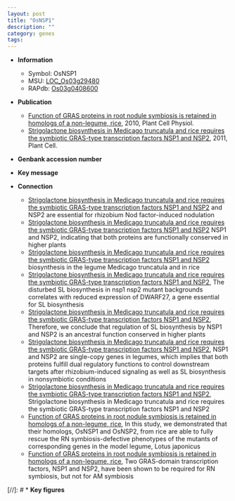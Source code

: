 ```yaml
---
layout: post
title: "OsNSP1"
description: ""
category: genes
tags: 
---
```


* **Information**  
    + Symbol: OsNSP1  
    + MSU: [LOC_Os03g29480](http://rice.plantbiology.msu.edu/cgi-bin/ORF_infopage.cgi?orf=LOC_Os03g29480)  
    + RAPdb: [Os03g0408600](http://rapdb.dna.affrc.go.jp/viewer/gbrowse_details/irgsp1?name=Os03g0408600)  

* **Publication**  
    + [Function of GRAS proteins in root nodule symbiosis is retained in homologs of a non-legume, rice](http://www.ncbi.nlm.nih.gov/pubmed?term=Function+of+GRAS+proteins+in+root+nodule+symbiosis+is+retained+in+homologs+of+a+non-legume,+rice%5BTitle%5D), 2010, Plant Cell Physiol.
    + [Strigolactone biosynthesis in Medicago truncatula and rice requires the symbiotic GRAS-type transcription factors NSP1 and NSP2](http://www.ncbi.nlm.nih.gov/pubmed?term=Strigolactone+biosynthesis+in+Medicago+truncatula+and+rice+requires+the+symbiotic+GRAS-type+transcription+factors+NSP1+and+NSP2%5BTitle%5D), 2011, Plant Cell.

* **Genbank accession number**  

* **Key message**  

* **Connection**  
    + [Strigolactone biosynthesis in Medicago truncatula and rice requires the symbiotic GRAS-type transcription factors NSP1 and NSP2](NSP1) and NSP2 are essential for rhizobium Nod factor-induced nodulation
    + [Strigolactone biosynthesis in Medicago truncatula and rice requires the symbiotic GRAS-type transcription factors NSP1 and NSP2](Oryza+sativa) NSP1 and NSP2, indicating that both proteins are functionally conserved in higher plants
    + [Strigolactone biosynthesis in Medicago truncatula and rice requires the symbiotic GRAS-type transcription factors NSP1 and NSP2](SL) biosynthesis in the legume Medicago truncatula and in rice
    + [Strigolactone biosynthesis in Medicago truncatula and rice requires the symbiotic GRAS-type transcription factors NSP1 and NSP2](http://www.ncbi.nlm.nih.gov/pubmed?term=Strigolactone+biosynthesis+in+Medicago+truncatula+and+rice+requires+the+symbiotic+GRAS-type+transcription+factors+NSP1+and+NSP2%5BTitle%5D), The disturbed SL biosynthesis in nsp1 nsp2 mutant backgrounds correlates with reduced expression of DWARF27, a gene essential for SL biosynthesis
    + [Strigolactone biosynthesis in Medicago truncatula and rice requires the symbiotic GRAS-type transcription factors NSP1 and NSP2](http://www.ncbi.nlm.nih.gov/pubmed?term=Strigolactone+biosynthesis+in+Medicago+truncatula+and+rice+requires+the+symbiotic+GRAS-type+transcription+factors+NSP1+and+NSP2%5BTitle%5D), Therefore, we conclude that regulation of SL biosynthesis by NSP1 and NSP2 is an ancestral function conserved in higher plants
    + [Strigolactone biosynthesis in Medicago truncatula and rice requires the symbiotic GRAS-type transcription factors NSP1 and NSP2](http://www.ncbi.nlm.nih.gov/pubmed?term=Strigolactone+biosynthesis+in+Medicago+truncatula+and+rice+requires+the+symbiotic+GRAS-type+transcription+factors+NSP1+and+NSP2%5BTitle%5D), NSP1 and NSP2 are single-copy genes in legumes, which implies that both proteins fulfill dual regulatory functions to control downstream targets after rhizobium-induced signaling as well as SL biosynthesis in nonsymbiotic conditions
    + [Strigolactone biosynthesis in Medicago truncatula and rice requires the symbiotic GRAS-type transcription factors NSP1 and NSP2](http://www.ncbi.nlm.nih.gov/pubmed?term=Strigolactone+biosynthesis+in+Medicago+truncatula+and+rice+requires+the+symbiotic+GRAS-type+transcription+factors+NSP1+and+NSP2%5BTitle%5D), Strigolactone biosynthesis in Medicago truncatula and rice requires the symbiotic GRAS-type transcription factors NSP1 and NSP2
    + [Function of GRAS proteins in root nodule symbiosis is retained in homologs of a non-legume, rice](http://www.ncbi.nlm.nih.gov/pubmed?term=Function+of+GRAS+proteins+in+root+nodule+symbiosis+is+retained+in+homologs+of+a+non-legume,+rice%5BTitle%5D), In this study, we demonstrated that their homologs, OsNSP1 and OsNSP2, from rice are able to fully rescue the RN symbiosis-defective phenotypes of the mutants of corresponding genes in the model legume, Lotus japonicus
    + [Function of GRAS proteins in root nodule symbiosis is retained in homologs of a non-legume, rice](http://www.ncbi.nlm.nih.gov/pubmed?term=Function+of+GRAS+proteins+in+root+nodule+symbiosis+is+retained+in+homologs+of+a+non-legume,+rice%5BTitle%5D), Two GRAS-domain transcription factors, NSP1 and NSP2, have been shown to be required for RN symbiosis, but not for AM symbiosis

[//]: # * **Key figures**  


